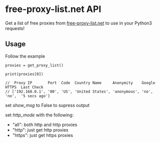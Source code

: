 # free-proxy-list.net API

Get a list of free proxies from [free-proxy-list.net](https://free-proxy-list.net/) to use in your Python3 requests!

## Usage

Follow the example

```python3
proxies = get_proxy_list()

print(proxies[0])

//  Proxy IP       Port  Code  Country Name     Anonymity    Google  HTTPS  Last Check
// ['192.168.0.1', '80', 'US', 'United States', 'anonymous', 'no',   'no',  '5 secs ago']
```
set *show_msg* to False to supress output

set *http_mode* with the following:
- "all": both http and http proxies
- "http": just get http proxies
- "https": just get https proxies
